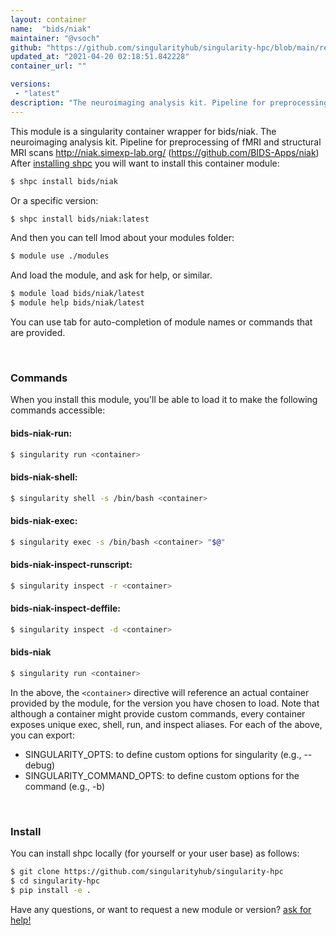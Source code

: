 ```yaml
---
layout: container
name:  "bids/niak"
maintainer: "@vsoch"
github: "https://github.com/singularityhub/singularity-hpc/blob/main/registry/bids/niak/container.yaml"
updated_at: "2021-04-20 02:18:51.842228"
container_url: ""

versions:
 - "latest"
description: "The neuroimaging analysis kit. Pipeline for preprocessing of fMRI and structural MRI scans http://niak.simexp-lab.org/ (https://github.com/BIDS-Apps/niak)"
---
```


This module is a singularity container wrapper for bids/niak.
The neuroimaging analysis kit. Pipeline for preprocessing of fMRI and structural MRI scans http://niak.simexp-lab.org/ (https://github.com/BIDS-Apps/niak)
After [installing shpc](#install) you will want to install this container module:

```bash
$ shpc install bids/niak
```

Or a specific version:

```bash
$ shpc install bids/niak:latest
```

And then you can tell lmod about your modules folder:

```bash
$ module use ./modules
```

And load the module, and ask for help, or similar.

```bash
$ module load bids/niak/latest
$ module help bids/niak/latest
```

You can use tab for auto-completion of module names or commands that are provided.

<br>

### Commands

When you install this module, you'll be able to load it to make the following commands accessible:

#### bids-niak-run:

```bash
$ singularity run <container>
```

#### bids-niak-shell:

```bash
$ singularity shell -s /bin/bash <container>
```

#### bids-niak-exec:

```bash
$ singularity exec -s /bin/bash <container> "$@"
```

#### bids-niak-inspect-runscript:

```bash
$ singularity inspect -r <container>
```

#### bids-niak-inspect-deffile:

```bash
$ singularity inspect -d <container>
```



#### bids-niak

```bash
$ singularity run <container>
```


In the above, the `<container>` directive will reference an actual container provided
by the module, for the version you have chosen to load. Note that although a container
might provide custom commands, every container exposes unique exec, shell, run, and
inspect aliases. For each of the above, you can export:

 - SINGULARITY_OPTS: to define custom options for singularity (e.g., --debug)
 - SINGULARITY_COMMAND_OPTS: to define custom options for the command (e.g., -b)

<br>
  
### Install

You can install shpc locally (for yourself or your user base) as follows:

```bash
$ git clone https://github.com/singularityhub/singularity-hpc
$ cd singularity-hpc
$ pip install -e .
```

Have any questions, or want to request a new module or version? [ask for help!](https://github.com/singularityhub/singularity-hpc/issues)